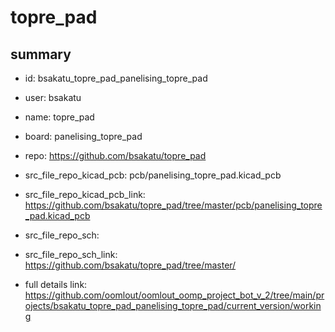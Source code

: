 # topre_pad
 
## summary 
* id: bsakatu_topre_pad_panelising_topre_pad
* user: bsakatu
* name: topre_pad
* board: panelising_topre_pad
* repo: https://github.com/bsakatu/topre_pad
* src_file_repo_kicad_pcb: pcb/panelising_topre_pad.kicad_pcb
* src_file_repo_kicad_pcb_link: https://github.com/bsakatu/topre_pad/tree/master/pcb/panelising_topre_pad.kicad_pcb


* src_file_repo_sch: 
* src_file_repo_sch_link: https://github.com/bsakatu/topre_pad/tree/master/
* full details link: https://github.com/oomlout/oomlout_oomp_project_bot_v_2/tree/main/projects/bsakatu_topre_pad_panelising_topre_pad/current_version/working  







